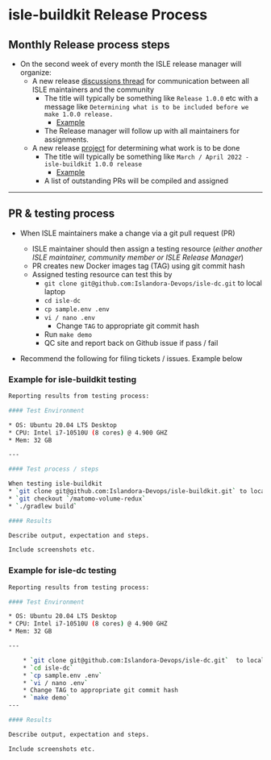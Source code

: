# isle-buildkit Release Process

## Monthly Release process steps

* On the second week of every month the ISLE release manager will organize:
  * A new release [discussions thread](https://github.com/Islandora-Devops/isle-buildkit/discussions) for communication between all ISLE maintainers and the community
    * The title will typically be something like `Release 1.0.0` etc with a message like `Determining what is to be included before we make 1.0.0 release.`
      * [Example](https://github.com/Islandora-Devops/isle-buildkit/discussions/193)
    * The Release manager will follow up with all maintainers for assignments.
  * A new release [project](https://github.com/Islandora-Devops/isle-buildkit/projects) for determining what work is to be done
    * The title will typically be something like `March / April 2022 - isle-buildkit 1.0.0 release`
      * [Example](https://github.com/Islandora-Devops/isle-buildkit/projects/2)
    * A list of outstanding PRs will be compiled and assigned

---

## PR & testing process

* When ISLE maintainers make a change via a git pull request (PR)
  * ISLE maintainer should then assign a testing resource (_either another ISLE maintainer, community member or ISLE Release Manager_)
  * PR creates new Docker images tag (TAG) using git commit hash
  * Assigned testing resource can test this by
    * `git clone git@github.com:Islandora-Devops/isle-dc.git`  to local laptop
    * `cd isle-dc`
    * `cp sample.env .env`
    * `vi / nano .env`
      * Change `TAG` to appropriate git commit hash
    * Run `make demo`
    * QC site and report back on Github issue if pass / fail

* Recommend the following for filing tickets / issues. Example below

### Example for isle-buildkit testing

```bash
Reporting results from testing process:

#### Test Environment

* OS: Ubuntu 20.04 LTS Desktop
* CPU: Intel i7-10510U (8 cores) @ 4.900 GHZ
* Mem: 32 GB

---

#### Test process / steps

When testing isle-buildkit
* `git clone git@github.com:Islandora-Devops/isle-buildkit.git` to local laptop
* `git checkout `/matomo-volume-redux`
* `./gradlew build`

#### Results

Describe output, expectation and steps.

Include screenshots etc.
```

### Example for isle-dc testing

```bash
Reporting results from testing process:

#### Test Environment

* OS: Ubuntu 20.04 LTS Desktop
* CPU: Intel i7-10510U (8 cores) @ 4.900 GHZ
* Mem: 32 GB

---

    * `git clone git@github.com:Islandora-Devops/isle-dc.git`  to local laptop
    * `cd isle-dc`
    * `cp sample.env .env`
    * `vi / nano .env`
    * Change TAG to appropriate git commit hash
    * `make demo`
---

#### Results

Describe output, expectation and steps.

Include screenshots etc.
```
